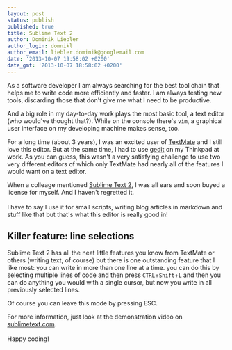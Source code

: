 ```yaml
---
layout: post
status: publish
published: true
title: Sublime Text 2
author: Dominik Liebler
author_login: domnikl
author_email: liebler.dominik@googlemail.com
date: '2013-10-07 19:58:02 +0200'
date_gmt: '2013-10-07 18:58:02 +0200'
---
```

<p>As a software developer I am always searching for the best tool chain that helps me to write code more efficiently and faster. I am always testing new tools, discarding those that don&#39;t give me what I need to be productive.</p>
<p>And a big role in my day-to-day work plays the most basic tool, a text editor (who would&#39;ve thought that?). While on the console there&#39;s <code>vim</code>, a graphical user interface on my developing machine makes sense, too.</p>
<p>For a long time (about 3 years), I was an excited user of <a href="http://macromates.com">TextMate</a> and I still love this editor. But at the same time, I had to use <a href="https://projects.gnome.org/gedit/">gedit</a> on my Thinkpad at work. As you can guess, this wasn&#39;t a very satisfying challenge to use two very different editors of which only TextMate had nearly all of the features I would want on a text editor.</p>
<p>When a colleage mentioned <a href="https://www.sublimetext.com/">Sublime Text 2</a>, I was all ears and soon buyed a license for myself. And I haven&#39;t regretted it.<br><br />
I have to say I use it for small scripts, writing blog articles in markdown and stuff like that but that&#39;s what this editor is really good in!</p>
<h2>Killer feature: line selections</h2>
<p>Sublime Text 2 has all the neat little features you know from TextMate or others (writing text, of course) but there is one outstanding feature that I like most: you can write in more than one line at a time. you can do this by selecting multiple lines of code and then press <code>CTRL</code>+<code>Shift</code>+<code>L</code> and then you can do anything you would with a single cursor, but now you write in all previously selected lines.</p>
<p>Of course you can leave this mode by pressing ESC.</p>
<p>For more information, just look at the demonstration video on <a href="https://www.sublimetext.com/">sublimetext.com</a>.<br><br />
Happy coding!</p>

